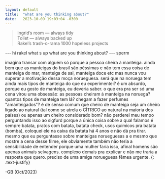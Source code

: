 ```yaml
---
layout: default
title:  "what are you thinking about?"
date:   2023-10-09 19:03:04 -0300
---
```

  
> Ingrid’s room — always tidy  
> Toilet — always backed up  
> Rakel’s trash-o-rama 1000 hopeless projects  
  
--- hi rakel
  what s up
  what are you thinking about?
--- sperm 
   
imagina transar com alguém só porque a pessoa cheira à manteiga. ainda bem que as manteigas do brasil são péssimas e não tem essa coisa de manteiga do mar, manteiga de sal, manteiga doce etc mas nunca vou superar a motivação dessa moça norueguesa. será que na noruega tem ainda mais tipos de manteiga do que eu experimentei? é um absurdo, porque eu gosto de manteiga, eu deveria saber. o que era pra ser só uma cena virou uma obsessão: as pessoas cheiram à manteiga na noruega? quantos tipos de manteiga tem lá? chegam a fazer perfumes "amanteigados"? é de senso comum que cheiro de manteiga seja um cheiro ligado ao natural (tal como se atrela o CÍTRICO ao natural na maioria dos países) ou apenas um cheiro considerado bom? não perderei meu tempo perguntando isso ao sigfurd porque a única coisa sobre a qual falamos é sempre batata, pratos com batata, batata check, usos químicos pra batata (bomba), coloquei ele na caixa da batata há 4 anos e não dá pra tirar. mesmo que eu perguntasse sobre manteigas norueguesas a e mesmo que mostre a cena desse filme, ele obviamente também não teria a sensibilidade de entender porque uma mulher faria isso, afinal homens são apenas animais selvagens. complexo demais pra explicar e não me traria a resposta que quero. preciso de uma amiga norueguesa fêmea urgente.
{: .text-justify}   
  
-GB (Oct/2023)
